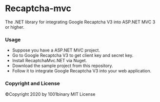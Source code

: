 # Recaptcha-mvc
The .NET library for integrating Google Recaptcha V3 into ASP.NET MVC 3 or higher.

### Usage

- Suppose you have a ASP.NET MVC project.
- Go to Google Recaptcha V3 to get client key and secret key.
- Install RecaptchaMvc.NET via Nuget.
- Download the sample project from this repository.
- Follow it to integrate Google Recaptcha V3 into your web application.

### Copyright and License
&copy;Copyright 2020 by 1001binary
MIT License
